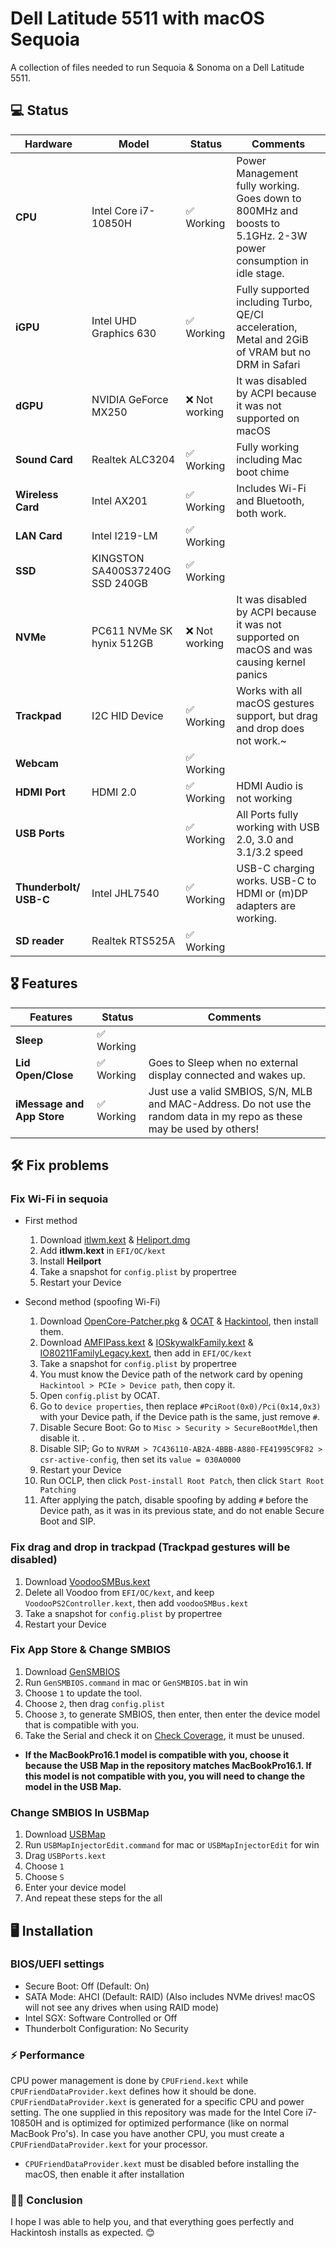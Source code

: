 # Dell Latitude 5511 with macOS Sequoia
A collection of files needed to run Sequoia & Sonoma on a Dell Latitude 5511.



## 💻 Status
| Hardware | Model | Status | Comments |
| ------------- | ------------- | ------------- | ------------- |
| **CPU** | Intel Core i7-10850H | ✅ Working | Power Management fully working. Goes down to 800MHz and boosts to 5.1GHz. 2-3W power consumption in idle stage. |
| **iGPU** | Intel UHD Graphics 630 | ✅ Working | Fully supported including Turbo, QE/CI acceleration, Metal and 2GiB of VRAM but no DRM in Safari |
| **dGPU** | NVIDIA GeForce MX250 | ❌ Not working | It was disabled by ACPI because it was not supported on macOS |
| **Sound Card** | Realtek ALC3204 | ✅ Working | Fully working including Mac boot chime |
| **Wireless Card** | Intel AX201 | ✅ Working | Includes Wi-Fi and Bluetooth, both work. |
| **LAN Card** | Intel I219-LM | ✅ Working | |
| **SSD** | KINGSTON SA400S37240G⁩ SSD 240GB | ✅ Working |
| **NVMe**| PC611 NVMe SK hynix 512GB | ❌ Not working | It was disabled by ACPI because it was not supported on macOS and was causing kernel panics |
| **Trackpad** | I2C HID Device | ✅ Working | Works with all macOS gestures support, but drag and drop does not work.~ |
| **Webcam** |  | ✅ Working |
| **HDMI Port** | HDMI 2.0 | ✅ Working | HDMI Audio is not working |
| **USB Ports** | | ✅ Working | All Ports fully working with USB 2.0, 3.0 and 3.1/3.2 speed |
| **Thunderbolt/ USB-C** | Intel JHL7540 | ✅ Working | USB-C charging works. USB-C to HDMI or (m)DP adapters are working. |
| **SD reader** | Realtek RTS525A | ✅ Working |

## 🎖️ Features
| Features | Status | Comments |
| ------------- | ------------- | ------------- |
| **Sleep** | ✅ Working |
| **Lid Open/Close** | ✅ Working | Goes to Sleep when no external display connected and wakes up.
| **iMessage and App Store** | ✅ Working | Just use a valid SMBIOS, S/N, MLB and MAC-Address. Do not use the random data in my repo as these may be used by others! |

## 🛠️ Fix problems

### Fix Wi-Fi in sequoia
- First method
  1. Download [itlwm.kext](https://github.com/OpenIntelWireless/itlwm/releases) & [Heliport.dmg](https://github.com/OpenIntelWireless/HeliPort/releases)
  2. Add **itlwm.kext** in `EFI/OC/kext`
  3. Install **Heilport**
  4. Take a snapshot for `config.plist` by propertree
  5. Restart your Device
  
- Second method (spoofing Wi-Fi)
  1. Download [OpenCore-Patcher.pkg](https://github.com/dortania/OpenCore-Legacy-Patcher) & [OCAT](https://github.com/ic005k/OCAuxiliaryTools) & [Hackintool](https://github.com/benbaker76/Hackintool), then install them.
  2. Download [AMFIPass.kext](https://github.com/dortania/OpenCore-Legacy-Patcher/tree/main/payloads/Kexts/Acidanthera) & [IOSkywalkFamily.kext](https://github.com/dortania/OpenCore-Legacy-Patcher/tree/main/payloads/Kexts/Wifi) &   [IO80211FamilyLegacy.kext](https://github.com/dortania/OpenCore-Legacy-Patcher/tree/main/payloads/Kexts/Wifi), then add in `EFI/OC/kext`
  3. Take a snapshot for `config.plist` by propertree
  4. You must know the Device path of the network card by opening `Hackintool > PCIe > Device path`, then copy it.
  5. Open `config.plist` by OCAT.
  6. Go to `device properties`, then replace `#PciRoot(0x0)/Pci(0x14,0x3)` with your Device path, if the Device path is the same, just remove `#`.
  7. Disable Secure Boot: Go to `Misc > Security > SecureBootMdel`,then disable it. .
  8. Disable SIP; Go to `NVRAM > 7C436110-AB2A-4BBB-A880-FE41995C9F82 > csr-active-config`, then set its `value = 030A0000`
  9. Restart your Device
  10. Run OCLP, then click `Post-install Root Patch`, then click `Start Root Patching`
  11. After applying the patch, disable spoofing by adding `#` before the Device path, as it was in its previous state, and do not enable Secure Boot and SIP.


### Fix drag and drop in trackpad (Trackpad gestures will be disabled)
1. Download [VoodooSMBus.kext](https://github.com/VoodooSMBus/VoodooSMBus/releases)
2. Delete all Voodoo from `EFI/OC/kext`, and keep `VoodooPS2Controller.kext`, then add `voodooSMBus.kext`
3. Take a snapshot for `config.plist` by propertree
4. Restart your Device


### Fix App Store & Change SMBIOS
1. Download [GenSMBIOS](https://github.com/corpnewt/GenSMBIOS)
2. Run `GenSMBIOS.command` in mac or `GenSMBIOS.bat` in win
3. Choose `1` to update the tool.
4. Choose `2`, then drag `config.plist`
5. Choose `3`, to generate SMBIOS, then enter, then enter the device model that is compatible with you.
6. Take the Serial and check it on [Check Coverage](https://checkcoverage.apple.com), it must be unused.
- **If the MacBookPro16.1 model is compatible with you, choose it because the USB Map in the repository matches MacBookPro16.1. If this model is not compatible with you, you will need to change the model in the USB Map.**


### Change SMBIOS In USBMap
1. Download [USBMap](https://github.com/corpnewt/USBMap)
2. Run `USBMapInjectorEdit.command` for mac or `USBMapInjectorEdit` for win
3. Drag `USBPorts.kext`
4. Choose `1`
5. Choose `S`
6. Enter your device model
7. And repeat these steps for the all

## 🖥 Installation

### BIOS/UEFI settings
- Secure Boot: Off (Default: On)
- SATA Mode: AHCI (Default: RAID) (Also includes NVMe drives! macOS will not see any drives when using RAID mode)
- Intel SGX: Software Controlled or Off
- Thunderbolt Configuration: No Security


### ⚡️ Performance
CPU power management is done by `CPUFriend.kext` while `CPUFriendDataProvider.kext` defines how it should be done. `CPUFriendDataProvider.kext` is generated for a specific CPU and power setting. The one supplied in this repository was made for the Intel Core i7-10850H and is optimized for optimized performance (like on normal MacBook Pro's). In case you have another CPU, you must create a `CPUFriendDataProvider.kext` for your processor.
- `CPUFriendDataProvider.kext` must be disabled before installing the macOS, then enable it after installation


 ### ✍🏻 Conclusion
 I hope I was able to help you, and that everything goes perfectly and Hackintosh installs as expected. 😊
